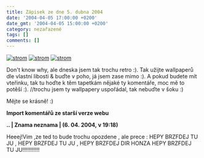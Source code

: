```yaml
---
title: Zápisek ze dne 5. dubna 2004
date: '2004-04-05 17:00:00 +0200'
date_gmt: '2004-04-05 15:00:00 +0200'
category: nezařazené
tags: []
comments: []
---
```

<div >  <a href="wallpaper.php"><img alt="strom" src="/assets/migrated/old-images/retro1.jpg"></a>  <a href="wallpaper.php"><img alt="strom" src="/assets/migrated/old-images/retro2.jpg"></a>  <a href="wallpaper.php"><img alt="strom" src="/assets/migrated/old-images/retro3.jpg"></a>  </div>
<p>Don't know why, ale dneska jsem tak trochu retro :). Tak užijte wallpaperů dle vlastní libosti &amp;  buďte v poho, já jsem zase mimo :). A pokud budete mít vteřinku, tak tu hoďte k těm tapetkám nějaké  ty komentáře, moc mě to potěší :). //trochu jsem ty wallpapery uspořádal, tak nebuďte v šoku :)</p>
<p>Mějte se krásně! :)</p>
<div class="import-komentaru">
<p><strong>Import komentářů ze starší verze webu</strong></p>
<div class="comment">
<p style="font-weight:bold"><span class="compredmet">..</span> | <span class="comname">Znama neznama</span> | (6.&nbsp;04.&nbsp;2004,&nbsp;v&nbsp;19:18)</p>
<p>Heeej!Vim ,ze ted to bude trochu opozdene , ale prece : HEPY BRZFDEJ TU JU , HEPY BRZFDEJ TU JU , HEPY BRZFDEJ DIR HONZA HEPY BRZFDEJ TU JU!!!!!!!!!!! </p>
</div>
</div>
